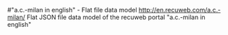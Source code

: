 #"a.c.-milan in english" - Flat file data model
http://en.recuweb.com/a.c.-milan/
Flat JSON file data model of the recuweb portal "a.c.-milan in english"
